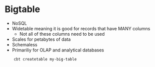 # Bigtable
- NoSQL
- Widetable meaning it is good for records that have MANY columns
    - Not all of these columns need to be used
- Scales for petabytes of data
- Schemaless
- Primariliy for OLAP and analytical databases

```bash
    cbt createtable my-big-table

```